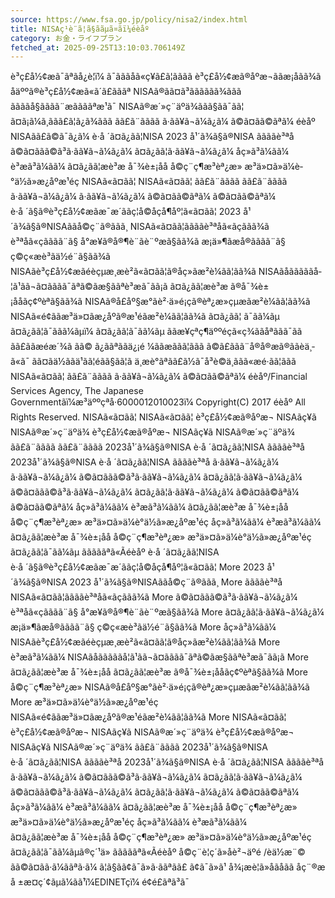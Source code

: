 ```yaml
---
source: https://www.fsa.go.jp/policy/nisa2/index.html
title: NISAç¹è¨­ã¦ã§ããµã¤ãï¼éèåº
category: お金・ライフプラン
fetched_at: 2025-09-25T13:10:03.706149Z
---
```

è³ç£å½¢æã¯ãªãå¿è¦ï¼ ã¯ãããåã«ç¥ã£ã¦ãããã è³ç£å½¢æã®åºæ¬ããæ¡åãã¾ã
åäººã®è³ç£å½¢æã«ã´ã£ãããª NISAã®ãã¤ã³ãããããã¾ããã
ããããå§ãããã¨æããããªæ¹ã¯ NISAã®æ´»ç¨äºä¾ããã§ãã¯ãã¦ ã¤ã¡ã¼ã¸ããã£ã¦ã¿ã¾ããã
ãã£ã¨ãããã
ã·ãã¥ã¬ã¼ã¿ã¼
ã©ã¤ãã©ãªã¼
éèåº NISAã­ã£ã©ã¯ã¿ã¼
è·å ´ã¤ã¿ãã¦NISA
2023 å¹´ã¾ã§ã®NISA
ããããè³ªå
ã©ã¤ããã©ã³ã·ãã¥ã¬ã¼ã¿ã¼
ã¤ã¿ãã¦ã·ãã¥ã¬ã¼ã¿ã¼
åç»ã³ã¼ãã¼
è³æã³ã¼ãã¼
ã¤ã¿ãã¦æè³æ å¯¾è±¡åå
å©ç¨ç¶æ³èª¿æ»
æ³ä»¤ã»ä¼è­°ä½ã»æ¿åºæ¹éç­
NISAã«ã¤ãã¦
NISAã«ã¤ãã¦
ãã£ã¨ãããã
ãã£ã¨ãããã
ã·ãã¥ã¬ã¼ã¿ã¼
ã·ãã¥ã¬ã¼ã¿ã¼
ã©ã¤ãã©ãªã¼
ã©ã¤ãã©ãªã¼
è·å ´ã§ã®è³ç£å½¢æãæ¯æ´ããç¦å©åçå¶åº¦ã«ã¤ãã¦
2023 å¹´ã¾ã§ã®NISAããå©ç¨ã®ããã¸
NISAã«ã¤ãã¦ããããè³ªåã«ãç­ããã¾ã
è³ªåã«ç­ãããã¨ã§ å°æ¥ã®å®¶è¨ãè¨ºæ­ã§ãã¾ã
æ¡ä»¶ãæå®ãããã¨ã§ ç©ç«æè³ãä½é¨ã§ãã¾ã
NISAãè³ç£å½¢æãéèçµæ¸æè²ã«ã¤ãã¦ã®åç»ãæ²è¼ãã¦ãã¾ã
NISAãåãããããå­¦ã¹ãã¬ã¤ãããã¯ãªã©ãæ§ããªè³æã¯ãã¡ã
ã¤ã¿ãã¦æè³æ ã®å¯¾è±¡ååãç¢ºèªã§ãã¾ã
NISAã®å£åº§æ°ãè²·ä»é¡ç­ã®èª¿æ»çµæãæ²è¼ãã¦ãã¾ã
NISAã«é¢ããæ³ä»¤ãæ¿åºã®æ¹éãæ²è¼ãã¦ãã¾ã
ã¤ã¿ãã¦ ã¯ãã¼ãµ
ã¤ã¿ãã¦ã¯ããã¼ãµï¼
ã¤ã¿ãã¦ã¯ãã¼ãµ
ããæ¥çªç¶äººéçã«ç¾ããåªããã¯ãã ãã£ããæéæ´¾ã ãã© ã¿ããªããä¿¡é ¼ããæããã¦ããã ã©ã£ããã¨å®å®æã®ããèä¸­ã«ã¯ ãã¤ãä½ããä¹ãã¦éãã§ãã¦ã ä¸æè­°ãªãã£ã½ã¯å³è©ä¸ããã«æé·ãã¦ããã
NISAã«ã¤ãã¦
ãã£ã¨ãããã
ã·ãã¥ã¬ã¼ã¿ã¼
ã©ã¤ãã©ãªã¼
éèåº/Financial Services Agency, The Japanese Governmentãï¼æ³äººçªå·6000012010023ï¼
Copyright(C) 2017 éèåº All Rights Reserved.
NISAã«ã¤ãã¦ NISAã«ã¤ãã¦ è³ç£å½¢æã®åºæ¬ NISAãç¥ã NISAã®æ´»ç¨äºä¾
è³ç£å½¢æã®åºæ¬
NISAãç¥ã
NISAã®æ´»ç¨äºä¾
ãã£ã¨ãããã ãã£ã¨ãããã 2023å¹´ã¾ã§ã®NISA è·å ´ã¤ã¿ãã¦NISA ããããè³ªå
2023å¹´ã¾ã§ã®NISA
è·å ´ã¤ã¿ãã¦NISA
ããããè³ªå
ã·ãã¥ã¬ã¼ã¿ã¼ ã·ãã¥ã¬ã¼ã¿ã¼ ã©ã¤ããã©ã³ã·ãã¥ã¬ã¼ã¿ã¼ ã¤ã¿ãã¦ã·ãã¥ã¬ã¼ã¿ã¼
ã©ã¤ããã©ã³ã·ãã¥ã¬ã¼ã¿ã¼
ã¤ã¿ãã¦ã·ãã¥ã¬ã¼ã¿ã¼
ã©ã¤ãã©ãªã¼ ã©ã¤ãã©ãªã¼ åç»ã³ã¼ãã¼ è³æã³ã¼ãã¼ ã¤ã¿ãã¦æè³æ å¯¾è±¡åå å©ç¨ç¶æ³èª¿æ» æ³ä»¤ã»ä¼è­°ä½ã»æ¿åºæ¹éç­
åç»ã³ã¼ãã¼
è³æã³ã¼ãã¼
ã¤ã¿ãã¦æè³æ å¯¾è±¡åå
å©ç¨ç¶æ³èª¿æ»
æ³ä»¤ã»ä¼è­°ä½ã»æ¿åºæ¹éç­
ã¤ã¿ãã¦ã¯ãã¼ãµ
ãããããªã«Ãéèåº
è·å ´ã¤ã¿ãã¦NISA è·å ´ã§ã®è³ç£å½¢æãæ¯æ´ããç¦å©åçå¶åº¦ã«ã¤ãã¦ More
2023 å¹´ã¾ã§ã®NISA 2023 å¹´ã¾ã§ã®NISAããå©ç¨ã®ããã¸ More
ããããè³ªå NISAã«ã¤ãã¦ããããè³ªåã«ãç­ããã¾ã More
ã©ã¤ããã©ã³ã·ãã¥ã¬ã¼ã¿ã¼ è³ªåã«ç­ãããã¨ã§ å°æ¥ã®å®¶è¨ãè¨ºæ­ã§ãã¾ã More
ã¤ã¿ãã¦ã·ãã¥ã¬ã¼ã¿ã¼ æ¡ä»¶ãæå®ãããã¨ã§ ç©ç«æè³ãä½é¨ã§ãã¾ã More
åç»ã³ã¼ãã¼ NISAãè³ç£å½¢æãéèçµæ¸æè²ã«ã¤ãã¦ã®åç»ãæ²è¼ãã¦ãã¾ã More
è³æã³ã¼ãã¼ NISAãåãããããå­¦ã¹ãã¬ã¤ãããã¯ãªã©ãæ§ããªè³æã¯ãã¡ã More
ã¤ã¿ãã¦æè³æ å¯¾è±¡åå ã¤ã¿ãã¦æè³æ ã®å¯¾è±¡ååãç¢ºèªã§ãã¾ã More
å©ç¨ç¶æ³èª¿æ» NISAã®å£åº§æ°ãè²·ä»é¡ç­ã®èª¿æ»çµæãæ²è¼ãã¦ãã¾ã More
æ³ä»¤ã»ä¼è­°ä½ã»æ¿åºæ¹éç­ NISAã«é¢ããæ³ä»¤ãæ¿åºã®æ¹éãæ²è¼ãã¦ãã¾ã More
NISAã«ã¤ãã¦ è³ç£å½¢æã®åºæ¬ NISAãç¥ã NISAã®æ´»ç¨äºä¾
è³ç£å½¢æã®åºæ¬
NISAãç¥ã
NISAã®æ´»ç¨äºä¾
ãã£ã¨ãããã 2023å¹´ã¾ã§ã®NISA è·å ´ã¤ã¿ãã¦NISA ããããè³ªå
2023å¹´ã¾ã§ã®NISA
è·å ´ã¤ã¿ãã¦NISA
ããããè³ªå
ã·ãã¥ã¬ã¼ã¿ã¼ ã©ã¤ããã©ã³ã·ãã¥ã¬ã¼ã¿ã¼ ã¤ã¿ãã¦ã·ãã¥ã¬ã¼ã¿ã¼
ã©ã¤ããã©ã³ã·ãã¥ã¬ã¼ã¿ã¼
ã¤ã¿ãã¦ã·ãã¥ã¬ã¼ã¿ã¼
ã©ã¤ãã©ãªã¼ åç»ã³ã¼ãã¼ è³æã³ã¼ãã¼ ã¤ã¿ãã¦æè³æ å¯¾è±¡åå å©ç¨ç¶æ³èª¿æ» æ³ä»¤ã»ä¼è­°ä½ã»æ¿åºæ¹éç­
åç»ã³ã¼ãã¼
è³æã³ã¼ãã¼
ã¤ã¿ãã¦æè³æ å¯¾è±¡åå
å©ç¨ç¶æ³èª¿æ»
æ³ä»¤ã»ä¼è­°ä½ã»æ¿åºæ¹éç­
ã¤ã¿ãã¦ã¯ãã¼ãµã®ç´¹ä»
ãããããªã«Ãéèåº
å©ç¨è¦ç´ã»åè²¬äºé /èä½æ¨©
ãã©ã¤ãã·ã¼ããªã·ã¼
ã¦ã§ãã¢ã¯ã»ã·ããªãã£
ã¢ã¯ã»ã¹
å¾¡æè¦ã»åãåãã
åç¨®æå ±æ¤ç´¢ãµã¼ãã¹ï¼EDINETç­ï¼
é¢é£ãªã³ã¯
